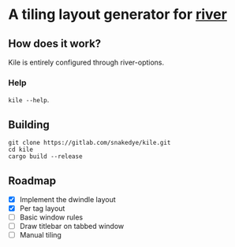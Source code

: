 # A tiling layout generator for [river](https://github.com/ifreund/river)

## How does it work?

Kile is entirely configured through river-options.

### Help
`kile --help`.

## Building

```shell
git clone https://gitlab.com/snakedye/kile.git
cd kile
cargo build --release
```

## Roadmap

- [x] Implement the dwindle layout
- [x] Per tag layout
- [ ] Basic window rules
- [ ] Draw titlebar on tabbed window
- [ ] Manual tiling
